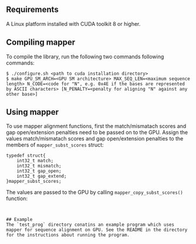 

## Requirements
A Linux platform installed with CUDA toolkit 8 or higher. 

## Compiling mapper
To compile the library, run the following two commands following commands:

```
$ ./configure.sh <path to cuda installation directory>
$ make GPU_SM_ARCH=<GPU SM architecture> MAX_SEQ_LEN=<maximum sequence length> N_CODE=<code for "N", e.g. 0x4E if the bases are represented by ASCII characters> [N_PENALTY=<penalty for aligning "N" against any other base>]
```


## Using mapper
To use mapper  alignment functions, first the match/mismatach scores and gap open/extension penalties need to be passed on to the GPU. Assign the values match/mismatach scores and gap open/extension penalties to the members of `mapper_subst_scores` struct:

```
typedef struct{
	int32_t match;
	int32_t mismatch;
	int32_t gap_open;
	int32_t gap_extend;
}mapper_subst_scores;
```

The values are passed to the GPU by calling `mapper_copy_subst_scores()` function:

```


## Example
The `test_prog` directory conatins an example program which uses mapper for sequence alignment on GPU. See the README in the directory for the instructions about running the program.

